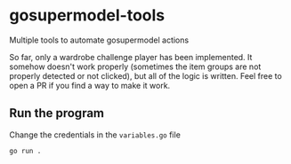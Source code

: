 # gosupermodel-tools
Multiple tools to automate gosupermodel actions

So far, only a wardrobe challenge player has been implemented. It somehow doesn't work properly (sometimes the item groups are not properly detected or not clicked), but all of the logic is written. Feel free to open a PR if you find a way to make it work.


## Run the program

Change the credentials in the `variables.go` file

```
go run .
```
